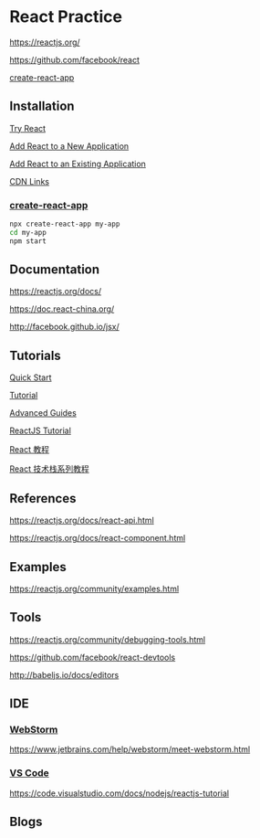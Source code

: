# React Practice

https://reactjs.org/

https://github.com/facebook/react

[create-react-app](https://github.com/facebookincubator/create-react-app)

## Installation

[Try React](https://reactjs.org/docs/try-react.html)

[Add React to a New Application](https://reactjs.org/docs/add-react-to-a-new-app.html)

[Add React to an Existing Application](https://reactjs.org/docs/add-react-to-an-existing-app.html)

[CDN Links](https://reactjs.org/docs/cdn-links.html)

### [create-react-app](https://github.com/facebookincubator/create-react-app)

```bash
npx create-react-app my-app
cd my-app
npm start
```

## Documentation

https://reactjs.org/docs/

https://doc.react-china.org/

http://facebook.github.io/jsx/

## Tutorials

[Quick Start](https://reactjs.org/docs/hello-world.html)

[Tutorial](https://reactjs.org/tutorial/tutorial.html)

[Advanced Guides](https://reactjs.org/docs/jsx-in-depth.html)

[ReactJS Tutorial](https://www.tutorialspoint.com/reactjs/)

[React 教程](http://www.runoob.com/react/react-tutorial.html)

[React 技术栈系列教程](http://www.ruanyifeng.com/blog/2016/09/react-technology-stack.html)

## References

https://reactjs.org/docs/react-api.html

https://reactjs.org/docs/react-component.html

## Examples

https://reactjs.org/community/examples.html

## Tools

https://reactjs.org/community/debugging-tools.html

https://github.com/facebook/react-devtools

http://babeljs.io/docs/editors

## IDE

### [WebStorm](https://www.jetbrains.com/webstorm/)

https://www.jetbrains.com/help/webstorm/meet-webstorm.html

### [VS Code](https://code.visualstudio.com/)

https://code.visualstudio.com/docs/nodejs/reactjs-tutorial

## Blogs
